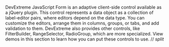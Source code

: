 DevExtreme JavaScript Form is an adaptive client-side control available as a jQuery plugin. This control represents a data object as a collection of label-editor pairs, where editors depend on the data type. You can customize the editors, arrange them in columns, groups, or tabs, and add validation to them. DevExtreme also provides other controls, like FilterBuilder, RangeSelector, RadioGroup, which are more specialized. View demos in this section to learn how you can put these controls to use.
// _split_